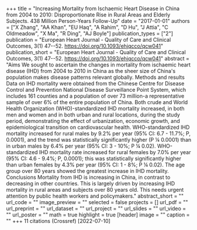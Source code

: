 +++
title = "Increasing Mortality from Ischaemic Heart Disease in China from 2004 to 2010: Disproportionate Rise in Rural Areas and Elderly Subjects. 438 Million Person-Years Follow-Up"
date = "2017-01-01"
authors = ["X Zhang", "AA Khan", "EU Haq", "A Rahim", "D Hu", "J Attia", "C Oldmeadow", "X Ma", "R Ding", "AJ Boyle"]
publication_types = ["2"]
publication = "European Heart Journal - Quality of Care and Clinical Outcomes, 3(1) 47--52. https://doi.org/10.1093/ehjqcco/qcw041"
publication_short = "European Heart Journal - Quality of Care and Clinical Outcomes, 3(1) 47--52. https://doi.org/10.1093/ehjqcco/qcw041"
abstract = "Aims We sought to ascertain the changes in mortality from ischaemic heart disease (IHD) from 2004 to 2010 in China as the sheer size of China's population makes disease patterns relevant globally. Methods and results Data on IHD mortality were obtained from the Chinese Centre for Disease Control and Prevention National Disease Surveillance Point System, which includes 161 counties and a population of over 73 million-a representative sample of over 6% of the entire population of China. Both crude and World Health Organization (WHO)-standardized IHD mortality increased, in both men and women and in both urban and rural locations, during the study period, demonstrating the effect of urbanization, economic growth, and epidemiological transition on cardiovascular health. WHO-standardized IHD mortality increased for rural males by 9.2% per year (95% CI: 6.7 - 11.7%; P, 0.0001), and the trend was statistically significantly higher (P ¼ 0.0001) than in urban males by 6.4% per year (95% CI: 3 - 10%; P ¼ 0.02). WHO-standardized IHD mortality rate increased for rural females by 7.0% per year (95% CI: 4.6 - 9.4%; P, 0.0001); this was statistically significantly higher than urban females by 4.3% per year (95% CI: 1 - 8%; P ¼ 0.02). The age group over 80 years showed the greatest increase in IHD mortality. Conclusions Mortality from IHD is increasing in China, in contrast to decreasing in other countries. This is largely driven by increasing IHD mortality in rural areas and subjects over 80 years old. This needs urgent attention by public health workers and policymakers."
abstract_short = ""
url_code = ""
image_preview = ""
selected = false
projects = []
url_pdf = ""
url_preprint = ""
url_dataset = ""
url_project = ""
url_slides = ""
url_video = ""
url_poster = ""
math = true
highlight = true
[header]
image = ""
caption = ""
+++
11 citations (Crossref) [2022-07-10]
